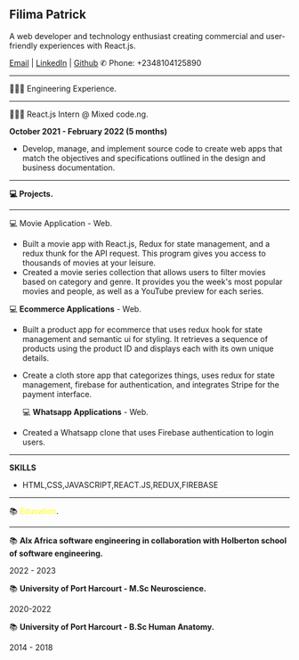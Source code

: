 ## Filima Patrick

A web developer and technology enthusiast creating commercial and user-friendly experiences with React.js.

[Email](filimapatrick@gmail.com) | [LinkedIn](https://www.linkedin.com/in/patrick-filima-91450817b/) | [Github](https://github.com/filimapatrick)
✆ Phone: +2348104125890

___

👩🏼‍💻 Engineering Experience.

___
👩🏼‍💻 React.js Intern @ Mixed code.ng.

**October 2021 - February 2022 (5 months)**

  + Develop, manage, and implement source code to create web apps  that match the objectives and specifications outlined in the design and business documentation.
 
 ___
   
  **💻 Projects.**
 ___
   
   💻 Movie Application - Web.

+ Built a movie app with React.js, Redux for state management, and a redux thunk for the API request. This program gives you access to thousands of movies at your leisure.
+ Created a movie series collection that allows users to filter movies based on category and genre. It provides you the week's most popular movies and people, as well as a YouTube preview for each series.

 💻  **Ecommerce Applications** - Web.
 
+ Built a product app for ecommerce that uses redux hook for state management and semantic ui for styling. It retrieves a sequence of products using the product ID and displays each with its own unique details.
+ Create a cloth store app that categorizes things, uses redux for state management, firebase for authentication, and integrates Stripe for the payment interface.


   💻  **Whatsapp Applications** - Web.
 +   Created a Whatsapp clone that uses Firebase authentication to login users.
 
 ___


**SKILLS**

+ HTML,CSS,JAVASCRIPT,REACT.JS,REDUX,FIREBASE
___



 📚 <span style='color:yellow'>Education</span>.
___

📚 **Alx Africa software engineering in collaboration with Holberton school of software engineering.**

2022 - 2023

📚 **University of Port Harcourt - M.Sc Neuroscience.**

2020-2022

📚 **University of Port Harcourt - B.Sc Human Anatomy.**

2014 - 2018
